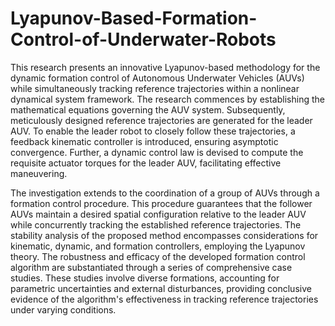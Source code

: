 # Lyapunov-Based-Formation-Control-of-Underwater-Robots
This research presents an innovative Lyapunov-based methodology for the dynamic formation control of Autonomous Underwater Vehicles (AUVs) while simultaneously tracking reference trajectories within a nonlinear dynamical system framework. The research commences by establishing the mathematical equations governing the AUV system. Subsequently, meticulously designed reference trajectories are generated for the leader AUV. To enable the leader robot to closely follow these trajectories, a feedback kinematic controller is introduced, ensuring asymptotic convergence. Further, a dynamic control law is devised to compute the requisite actuator torques for the leader AUV, facilitating effective maneuvering.

The investigation extends to the coordination of a group of AUVs through a formation control procedure. This procedure guarantees that the follower AUVs maintain a desired spatial configuration relative to the leader AUV while concurrently tracking the established reference trajectories. The stability analysis of the proposed method encompasses considerations for kinematic, dynamic, and formation controllers, employing the Lyapunov theory. The robustness and efficacy of the developed formation control algorithm are substantiated through a series of comprehensive case studies. These studies involve diverse formations, accounting for parametric uncertainties and external disturbances, providing conclusive evidence of the algorithm's effectiveness in tracking reference trajectories under varying conditions.

